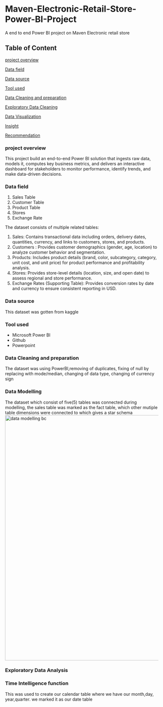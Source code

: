 # Maven-Electronic-Retail-Store-Power-BI-Project
A end to end Power BI project on Maven Electronic retail store

Table of Content
---
[project overview](#project-overview)

[Data field](#Data-field)

[Data source](#Data-source)

[Tool used](Tool-used)

[Data Cleaning and preparation](Data-cleaning-and-preparation)

[Exploratory Data Cleaning](Exploratory-Data-Cleaning)

[Data Visualization](Data-Visualization)

[Insight](Insight)

[Recommendation](Recommendation)

### project overview
This project build an end-to-end Power BI solution that ingests raw data, models it, computes key business metrics, and delivers an interactive dashboard for stakeholders to monitor performance, identify trends, and make data-driven decisions.

### Data field

1. Sales Table
2. Customer Table
3. Product Table
4. Stores
5. Exchange Rate

The dataset consists of multiple related tables:

1. Sales: Contains transactional data including orders, delivery dates, quantities,
currency, and links to customers, stores, and products.
2. Customers : Provides customer demographics (gender, age, location) to analyze
customer behavior and segmentation.
3. Products: Includes product details (brand, color, subcategory, category, unit
cost, and unit price) for product performance and profitability analysis.
4. Stores: Provides store-level details (location, size, and open date) to assess
regional and store performance.
5. Exchange Rates (Supporting Table): Provides conversion rates by date and
currency to ensure consistent reporting in USD.

### Data source
This dataset was gotten from kaggle

### Tool used
- Microsoft Power BI
- Github
- Powerpoint

### Data Cleaning and preparation
The dataset was using PowerBI,removing of duplicates, fixing of null by replacing with mode/median, changing of data type, changing of currency sign

### Data Modelling
The dataset which consist of five(5) tables was connected during modelling, the sales table was marked as the fact table, which other mutiple table dimensions were connected to which gives a star schema 
<img width="1306" height="806" alt="data modelling bc" src="https://github.com/user-attachments/assets/371fde89-99ad-4952-9b0e-ddfcae25c425" />

### Exploratory Data Analysis
### Time Intelligence function
This was used to create our calendar table where we have our month,day, year,quarter. we marked it as our date table

  
